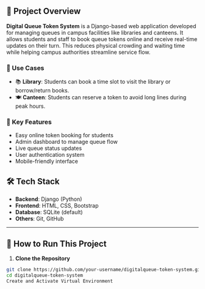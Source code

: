 ## 📌 Project Overview

**Digital Queue Token System** is a Django-based web application developed for managing queues in campus facilities like libraries and canteens.
It allows students and staff to book queue tokens online and receive real-time updates on their turn. This reduces physical crowding and waiting time while helping campus authorities streamline service flow.

### 🎯 Use Cases
- 📚 **Library**: Students can book a time slot to visit the library or borrow/return books.
- 🍽️ **Canteen**: Students can reserve a token to avoid long lines during peak hours.

### 🔑 Key Features
- Easy online token booking for students
- Admin dashboard to manage queue flow
- Live queue status updates
- User authentication system
- Mobile-friendly interface
## 🛠️ Tech Stack

- **Backend**: Django (Python)
- **Frontend**: HTML, CSS, Bootstrap
- **Database**: SQLite (default)
- **Others**: Git, GitHub

---

## 🚀 How to Run This Project

1. **Clone the Repository**
```bash
git clone https://github.com/your-username/digitalqueue-token-system.git
cd digitalqueue-token-system
Create and Activate Virtual Environment


